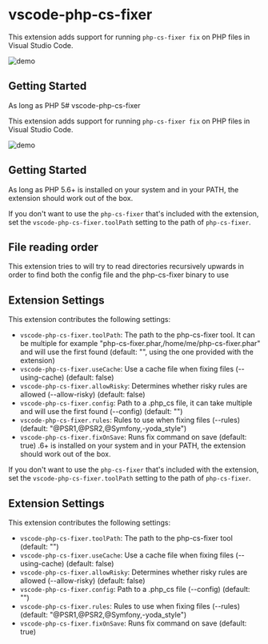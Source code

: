 # vscode-php-cs-fixer

This extension adds support for running `php-cs-fixer fix` on PHP files in Visual Studio Code.

![demo](demo.gif)

## Getting Started

As long as PHP 5# vscode-php-cs-fixer

This extension adds support for running `php-cs-fixer fix` on PHP files in Visual Studio Code.

![demo](https://github.com/fterrag/vscode-php-cs-fixer/raw/master/demo.gif)

## Getting Started

As long as PHP 5.6+ is installed on your system and in your PATH, the extension should work out of the box.

If you don't want to use the `php-cs-fixer` that's included with the extension, set the `vscode-php-cs-fixer.toolPath` setting to the path of `php-cs-fixer`.

## File reading order

This extension tries to will try to read directories recursively upwards in order to find both the config file and the php-cs-fixer binary to use

## Extension Settings

This extension contributes the following settings:

* `vscode-php-cs-fixer.toolPath`: The path to the php-cs-fixer tool. It can be multiple for example "php-cs-fixer.phar,/home/me/php-cs-fixer.phar" and will use the first found (default: "", using the one provided with the extension)
* `vscode-php-cs-fixer.useCache`: Use a cache file when fixing files (--using-cache) (default: false)
* `vscode-php-cs-fixer.allowRisky`: Determines whether risky rules are allowed (--allow-risky) (default: false)
* `vscode-php-cs-fixer.config`: Path to a .php_cs file, it can take multiple and will use the first found (--config) (default: "")
* `vscode-php-cs-fixer.rules`: Rules to use when fixing files (--rules) (default: "@PSR1,@PSR2,@Symfony,-yoda_style")
* `vscode-php-cs-fixer.fixOnSave`: Runs fix command on save (default: true)
.6+ is installed on your system and in your PATH, the extension should work out of the box.

If you don't want to use the `php-cs-fixer` that's included with the extension, set the `vscode-php-cs-fixer.toolPath` setting to the path of `php-cs-fixer`.

## Extension Settings

This extension contributes the following settings:

* `vscode-php-cs-fixer.toolPath`: The path to the php-cs-fixer tool (default: "")
* `vscode-php-cs-fixer.useCache`: Use a cache file when fixing files (--using-cache) (default: false)
* `vscode-php-cs-fixer.allowRisky`: Determines whether risky rules are allowed (--allow-risky) (default: false)
* `vscode-php-cs-fixer.config`: Path to a .php_cs file (--config) (default: "")
* `vscode-php-cs-fixer.rules`: Rules to use when fixing files (--rules) (default: "@PSR1,@PSR2,@Symfony,-yoda_style")
* `vscode-php-cs-fixer.fixOnSave`: Runs fix command on save (default: true)
